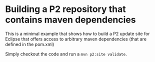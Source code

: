 Building a P2 repository that contains maven dependencies
====

This is a minimal example that shows how to build a P2 update site for Eclipse that offers access to arbitrary maven dependencies (that are defined in the pom.xml)

Simply checkout the code and run a `mvn p2:site validate`.


